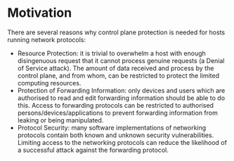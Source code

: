# Motivation

There are several reasons why control plane protection is needed for hosts running network protocols:

* Resource Protection: it is trivial to overwhelm a host with enough disingenuous request that it cannot process genuine requests (a Denial of Service attack). The amount of data received and process by the control plane, and from whom, can be restricted to protect the limited computing resources.
* Protection of Forwarding Information: only devices and users which are authorised to read and edit forwarding information should be able to do this. Access to forwarding protocols can be restricted to authorised persons/devices/applications to prevent forwarding information from leaking or being manipulated.
* Protocol Security: many software implementations of networking protocols contain both known and unknown security vulnerabilities. Limiting access to the networking protocols can reduce the likelihood of a successful attack against the forwarding protocol.
